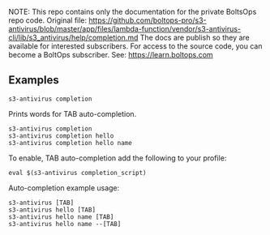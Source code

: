 <!-- note marker start -->
NOTE: This repo contains only the documentation for the private BoltsOps repo code.
Original file: https://github.com/boltops-pro/s3-antivirus/blob/master/app/files/lambda-function/vendor/s3-antivirus-cli/lib/s3_antivirus/help/completion.md
The docs are publish so they are available for interested subscribers.
For access to the source code, you can become a BoltOps subscriber.
See: https://learn.boltops.com

<!-- note marker end -->

## Examples

    s3-antivirus completion

Prints words for TAB auto-completion.

    s3-antivirus completion
    s3-antivirus completion hello
    s3-antivirus completion hello name

To enable, TAB auto-completion add the following to your profile:

    eval $(s3-antivirus completion_script)

Auto-completion example usage:

    s3-antivirus [TAB]
    s3-antivirus hello [TAB]
    s3-antivirus hello name [TAB]
    s3-antivirus hello name --[TAB]
